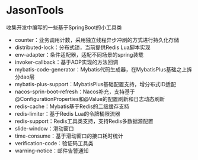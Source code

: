 # JasonTools

收集开发中编写的一些基于SpringBoot的小工具类

- counter：业务调用计数，采用独立线程异步冲刷的方式进行持久化存储
- distributed-lock：分布式锁，当前提供Redis Lua脚本实现
- env-adapter：条件适配器，适配不同场景的spring装载
- invoker-callback：基于AOP实现的方法回调
- mybatis-code-generator：Mybatis代码生成器，在MybatisPlus基础之上拆分dao层
- mybatis-plus-support：MybatisPlus基础配置支持，增分布式ID适配
- nacos-sprin-boot-refresh：Nacos补充，支持基于@ConfigurationProperties和@Value的配置刷新和日志动态刷新
- redis-cache：Mybatis基于Redis的二级缓存支持
- redis-limiter：基于Redis Lua的令牌桶限流器
- redis-support：Redis工具类支持，支持Redis多数据源配置
- slide-window：滑动窗口
- time-consume：基于滑动窗口的接口耗时统计
- verification-code：验证码工具类
- warning-notice：邮件告警通知
